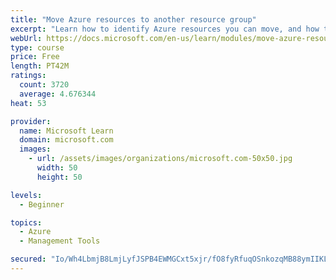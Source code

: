 ```yaml
---
title: "Move Azure resources to another resource group"
excerpt: "Learn how to identify Azure resources you can move, and how to move them to a new resource group."
webUrl: https://docs.microsoft.com/en-us/learn/modules/move-azure-resources-another-resource-group/
type: course
price: Free
length: PT42M
ratings:
  count: 3720
  average: 4.676344
heat: 53

provider:
  name: Microsoft Learn
  domain: microsoft.com
  images:
    - url: /assets/images/organizations/microsoft.com-50x50.jpg
      width: 50
      height: 50

levels:
  - Beginner

topics:
  - Azure
  - Management Tools

secured: "Io/Wh4LbmjB8LmjLyfJSPB4EWMGCxt5xjr/fO8fyRfuqOSnkozqMB88ymIIKL9tLL7Gf1uRbC4KbwglTlQwsmrAsV653CJSvpwdOaU0tZV9Gk6Hc+ivqT7mYQbl+7KokCnOdneDrt7nqzBGWoyVp5wSRxHkRP2g+qAxxWnn/qsBhTW50vYTXhYtAjd794tv5uLGKg4UUb1zwLLh1Kxst1CHS/lBXH1PqqZSlS381s9xKMnLDr8646KMUzEp46C2vxaNsii7FwEhWZE57NcpotjGOKBVQkc1HNPhLTD4Wikwphxe+oGqsxYvVsvf01Rl1H1xINxqHquqQEcMj3Ycu9U4gar+ICF3EbN4HxkhM6L8DfSSMCCzyLQoOTLGxdQAeyHYeEppsaJuz0DE/xnIgybUHKfNDF3R6AlgZkxKuPmE=;q8YyErdDq8Xiki8A8/WJNw=="
---
```


